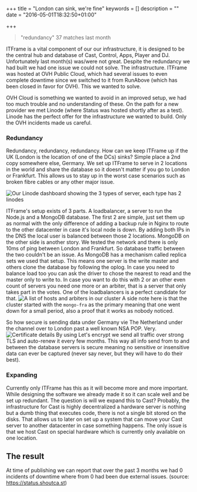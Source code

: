 +++
title = "London can sink, we're fine"
keywords = []
description = ""
date = "2016-05-01T18:32:50+01:00"

+++

>"redundancy" 37 matches last month

ITFrame is a vital component of our our infrastructure, it is designed to be the central hub and database of Cast, Control, Apps, Player and DJ. Unfortunately last month(s) was/were not great. Despite the redundancy we had built we had one issue we could not solve. The infrastructure. ITFrame was hosted at OVH Public Cloud, which had several issues to even complete downtime since we switched to it from RunAbove (which has been closed in favor for OVH). This we wanted to solve.

OVH Cloud is something we wanted to avoid in an improved setup, we had too much trouble and no understanding of these. On the path for a new provider we met Linode (where Status was hosted shortly after as a test). Linode has the perfect offer for the infrastructure we wanted to build. Only the OVH incidents made us careful.

### Redundancy
Redundancy, redundancy, redundancy. How can we keep ITFrame up if the UK (London is the location of one of the DCs) sinks? Simple place a 2nd copy somewhere else, Germany. We set up ITFrame to serve in 2 locations in the world and share the database so it doesn't matter if you go to London or Frankfurt. This allows us to stay up in the worst case scenarios such as broken fibre cables or any other major issue.

![Our Linode dashboard showing the 3 types of server, each type has 2 linodes](/images/redundancy/1.png)

ITFrame's setup exists of 3 parts. A loadbalancer, a server to run the Node.js and a MongoDB database.
The first 2 are simple, just set them up as normal with the only difference of adding a backup rule in Nginx to route to the other datacenter in case it's local node is down. By adding both IPs in the DNS the local user is balanced between those 2 locations. 
MongoDB on the other side is another story. We tested the network and there is only 10ms of ping between London and Frankfurt. So database traffic between the two couldn't be an issue. As MongoDB has a mechanism called replica sets we used that setup. This means one server is the write master and others clone the database by following the oplog. In case you need to balance load too you can ask the driver to chose the nearest to read and the master only to write to. In case you want to do this with 2 or an other even count of servers you need one more or an arbiter, that is a server that only takes part in the votes. One of the loadbalancers is a perfect candidate for that.
![A list of hosts and arbiters in our cluster](/images/redundancy/2.png)
A side note here is that the cluster started with the `mongo-fra` as the primary meaning that one went down for a small period, also a proof that it works as nobody noticed.

So how secure is sending data under Germany vie The Netherland under the channel over to London past a well known NSA POP. Very. 
![Certificate details](/images/redundancy/3.png)
By using Let's encrypt we send all traffic over strong TLS and auto-renew it every few months. This way all info send from to and between the database servers is secure meaning no sensitive or insensitive data can ever be captured (never say never, but they will have to do their best).

### Expanding
Currently only ITFrame has this as it will become more and more important. While designing the software we already made it so it can scale well and be set up redundant.
The question is will we expand this to Cast? Probably, the infrastructure for Cast is highly decentralized a hardware server is nothing but a dumb thing that executes code, there is not a single bit stored on the disks. That allows us to later on set up a system that can move your Cast server to another datacenter in case something happens. The only issue is that we host Cast on special hardware which is currently only available on one location.

## The result
At time of publishing we can report that over the past 3 months we had 0 incidents of downtime where from 0 had been due external issues. (source: https://status.shoutca.st)